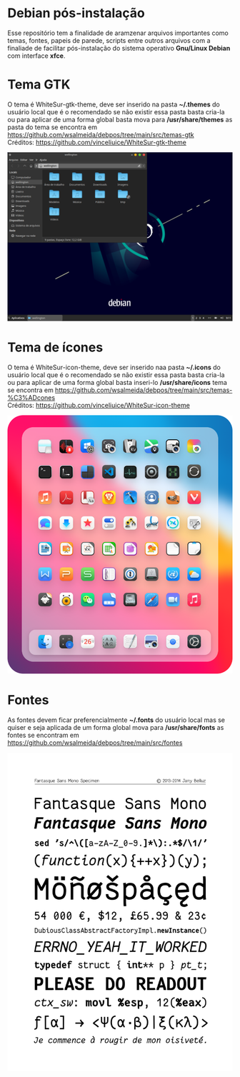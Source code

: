 # Debian pós-instalação

Esse repositório tem a finalidade de aramzenar arquivos importantes como temas, 
fontes, papeis de parede, scripts entre outros arquivos com a finaliade de facilitar 
pós-instalação do sistema operativo **Gnu/Linux Debian** com interface **xfce**.

# Tema GTK
O tema é WhiteSur-gtk-theme, deve ser inserido na pasta **~/.themes** do usuário 
local que é o recomendado se não existir essa pasta basta cria-la ou para aplicar 
de uma forma global basta mova para **/usr/share/themes** as pasta do tema 
se encontra em https://github.com/wsalmeida/debpos/tree/main/src/temas-gtk <br>
Créditos: https://github.com/vinceliuice/WhiteSur-gtk-theme <br>
<p align="center"> <img src="https://github.com/wsalmeida/debpos/blob/main/src/imagens/preview-theme.png">

# Tema de ícones
O tema é WhiteSur-icon-theme, deve ser inserido naa pasta **~/.icons** do usuário 
local que é o recomendado se não existir essa pasta basta cria-la ou para aplicar 
de uma forma global basta inseri-lo **/usr/share/icons** tema se encontra em https://github.com/wsalmeida/debpos/tree/main/src/temas-%C3%ADcones <br>
Créditos: https://github.com/vinceliuice/WhiteSur-icon-theme
<p align="center"> <img src="https://github.com/wsalmeida/debpos/blob/main/src/imagens/preview-icon.png"/> </p>

# Fontes
As fontes devem ficar preferencialmente **~/.fonts** do usuário local mas se 
quiser e seja aplicada de um forma global mova para **/usr/share/fonts** as fontes
se encontram em https://github.com/wsalmeida/debpos/tree/main/src/fontes
<p align="center"> <img src="https://github.com/wsalmeida/debpos/blob/main/src/imagens/preview-fantasque.png"/> </p>
